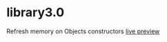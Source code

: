 # library3.0
Refresh memory on Objects constructors
[live preview](https://ashluchowa.github.io/library3.0/)

